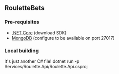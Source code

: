## RouletteBets
### Pre-requisites
- [.NET Core](https://dotnet.microsoft.com/download) (download SDK)
- [MongoDB](https://www.mongodb.com/try/download/community) (configure to be available on port 27017)
### Local building
It's just another C# file! dotnet run -p Services/Roulette.Api/Roulette.Api.csproj